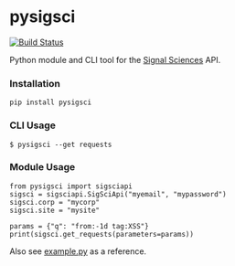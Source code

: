 # pysigsci

[![Build Status](https://travis-ci.org/foospidy/pysigsci.svg?branch=master)](https://travis-ci.org/foospidy/pysigsci)

Python module and CLI tool for the [Signal Sciences](https://docs.signalsciences.net/api/) API.

### Installation

`pip install pysigsci`

### CLI Usage

`$ pysigsci --get requests`

### Module Usage

```
from pysigsci import sigsciapi
sigsci = sigsciapi.SigSciApi("myemail", "mypassword")
sigsci.corp = "mycorp"
sigsci.site = "mysite"

params = {"q": "from:-1d tag:XSS"}
print(sigsci.get_requests(parameters=params))
```

Also see [example.py](example.py) as a reference.
